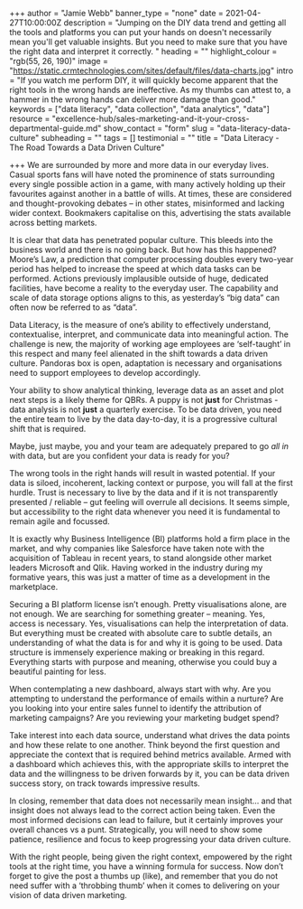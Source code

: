 +++
author = "Jamie Webb"
banner_type = "none"
date = 2021-04-27T10:00:00Z
description = "Jumping on the DIY data trend and getting all the tools and platforms you can put your hands on doesn't necessarily mean you'll get valuable insights. But you need to make sure that you have the right data and interpret it correctly. "
heading = ""
highlight_colour = "rgb(55, 26, 190)"
image = "https://static.crmtechnologies.com/sites/default/files/data-charts.jpg"
intro = "If you watch me perform DIY, it will quickly become apparent that the right tools in the wrong hands are ineffective. As my thumbs can attest to, a hammer in the wrong hands can deliver more damage than good."
keywords = ["data literacy", "data collection", "data analytics", "data"]
resource = "excellence-hub/sales-marketing-and-it-your-cross-departmental-guide.md"
show_contact = "form"
slug = "data-literacy-data-culture"
subheading = ""
tags = []
testimonial = ""
title = "Data Literacy - The Road Towards a Data Driven Culture"

+++
We are surrounded by more and more data in our everyday lives. Casual sports fans will have noted the prominence of stats surrounding every single possible action in a game, with many actively holding up their favourites against another in a battle of wills. At times, these are considered and thought-provoking debates – in other states, misinformed and lacking wider context. Bookmakers capitalise on this, advertising the stats available across betting markets.

It is clear that data has penetrated popular culture. This bleeds into the business world and there is no going back. But how has this happened? Moore’s Law, a prediction that computer processing doubles every two-year period has helped to increase the speed at which data tasks can be performed. Actions previously implausible outside of huge, dedicated facilities, have become a reality to the everyday user. The capability and scale of data storage options aligns to this, as yesterday’s “big data” can often now be referred to as “data”.

Data Literacy, is the measure of one’s ability to effectively understand, contextualise, interpret, and communicate data into meaningful action. The challenge is new, the majority of working age employees are ‘self-taught’ in this respect and many feel alienated in the shift towards a data driven culture. Pandoras box is open, adaptation is necessary and organisations need to support employees to develop accordingly.

Your ability to show analytical thinking, leverage data as an asset and plot next steps is a likely theme for QBRs. A puppy is not **just** for Christmas - data analysis is not **just** a quarterly exercise. To be data driven, you need the entire team to live by the data day-to-day, it is a progressive cultural shift that is required.

Maybe, just maybe, you and your team are adequately prepared to go _all in_ with data, but are you confident your data is ready for you?

The wrong tools in the right hands will result in wasted potential. If your data is siloed, incoherent, lacking context or purpose, you will fall at the first hurdle. Trust is necessary to live by the data and if it is not transparently presented / reliable – gut feeling will overrule all decisions. It seems simple, but accessibility to the right data whenever you need it is fundamental to remain agile and focussed.

It is exactly why Business Intelligence (BI) platforms hold a firm place in the market, and why companies like Salesforce have taken note with the acquisition of Tableau in recent years, to stand alongside other market leaders Microsoft and Qlik. Having worked in the industry during my formative years, this was just a matter of time as a development in the marketplace.

Securing a BI platform license isn’t enough. Pretty visualisations alone, are not enough. We are searching for something greater – meaning. Yes, access is necessary. Yes, visualisations can help the interpretation of data. But everything must be created with absolute care to subtle details, an understanding of what the data is for and why it is going to be used. Data structure is immensely experience making or breaking in this regard. Everything starts with purpose and meaning, otherwise you could buy a beautiful painting for less.

When contemplating a new dashboard, always start with why. Are you attempting to understand the performance of emails within a nurture? Are you looking into your entire sales funnel to identify the attribution of marketing campaigns? Are you reviewing your marketing budget spend?

Take interest into each data source, understand what drives the data points and how these relate to one another. Think beyond the first question and appreciate the context that is required behind metrics available. Armed with a dashboard which achieves this, with the appropriate skills to interpret the data and the willingness to be driven forwards by it, you can be data driven success story, on track towards impressive results.

In closing, remember that data does not necessarily mean insight… and that insight does not always lead to the correct action being taken. Even the most informed decisions can lead to failure, but it certainly improves your overall chances vs a punt. Strategically, you will need to show some patience, resilience and focus to keep progressing your data driven culture.

With the right people, being given the right context, empowered by the right tools at the right time, you have a winning formula for success. Now don’t forget to give the post a thumbs up (like), and remember that you do not need suffer with a ‘throbbing thumb’ when it comes to delivering on your vision of data driven marketing.
